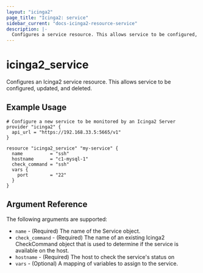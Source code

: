 ```yaml
---
layout: "icinga2"
page_title: "Icinga2: service"
sidebar_current: "docs-icinga2-resource-service"
description: |-
  Configures a service resource. This allows service to be configured, updated and deleted.
---
```


# icinga2\_service

Configures an Icinga2 service resource. This allows service to be configured, updated,
and deleted.

## Example Usage

```hcl
# Configure a new service to be monitored by an Icinga2 Server
provider "icinga2" {
  api_url = "https://192.168.33.5:5665/v1"
}

resource "icinga2_service" "my-service" {
  name          = "ssh"
  hostname      = "c1-mysql-1"
  check_command = "ssh"
  vars {
    port        = "22"
  }
}
```

## Argument Reference

The following arguments are supported:

* `name` - (Required) The name of the Service object.
* `check_command` - (Required) The name of an existing Icinga2 CheckCommand object that is used to determine if the service is available on the host.
* `hostname` - (Required) The host to check the service's status on
* `vars` - (Optional) A mapping of variables to assign to the service.
